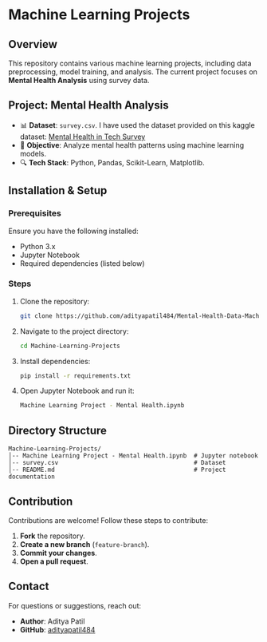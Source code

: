 # Machine Learning Projects

## Overview
This repository contains various machine learning projects, including data preprocessing, model training, and analysis. The current project focuses on **Mental Health Analysis** using survey data.

## Project: Mental Health Analysis
- 📊 **Dataset**: `survey.csv`. I have used the dataset provided on this kaggle dataset: [Mental Health in Tech Survey](https://www.kaggle.com/datasets/osmi/mental-health-in-tech-survey/data?select=survey.csv)
- 🧠 **Objective**: Analyze mental health patterns using machine learning models.
- 🔍 **Tech Stack**: Python, Pandas, Scikit-Learn, Matplotlib.

## Installation & Setup
### Prerequisites
Ensure you have the following installed:
- Python 3.x
- Jupyter Notebook
- Required dependencies (listed below)

### Steps
1. Clone the repository:
   ```sh
   git clone https://github.com/adityapatil484/Mental-Health-Data-Machine-Learning-Project.git
   ```
2. Navigate to the project directory:
   ```sh
   cd Machine-Learning-Projects
   ```
3. Install dependencies:
   ```sh
   pip install -r requirements.txt
   ```
4. Open Jupyter Notebook and run it:
   ```sh
   Machine Learning Project - Mental Health.ipynb
   ```

## Directory Structure
```
Machine-Learning-Projects/
│-- Machine Learning Project - Mental Health.ipynb  # Jupyter notebook
│-- survey.csv                                      # Dataset
│-- README.md                                       # Project documentation
```

## Contribution
Contributions are welcome! Follow these steps to contribute:
1. **Fork** the repository.
2. **Create a new branch** (`feature-branch`).
3. **Commit your changes**.
4. **Open a pull request**.


## Contact
For questions or suggestions, reach out:
- **Author**: Aditya Patil
- **GitHub**: [adityapatil484](https://github.com/adityapatil484)

